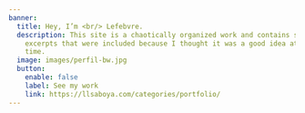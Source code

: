 ```yaml
---
banner:
  title: Hey, I’m <br/> Lefebvre.
  description: This site is a chaotically organized work and contains several
    excerpts that were included because I thought it was a good idea at the
    time.
  image: images/perfil-bw.jpg
  button:
    enable: false
    label: See my work
    link: https://llsaboya.com/categories/portfolio/
---
```

